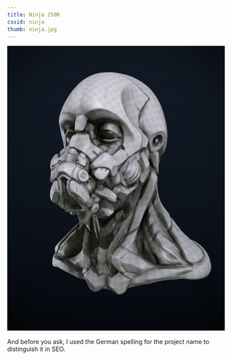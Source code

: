 ```yaml
---
title: Ninja 250R
cssid: ninja
thumb: ninja.jpg
---
```


![Head Shot](/assets/img/valour-head.jpg)

And before you ask, I used the German spelling for the project name to distinguish it in SEO.
